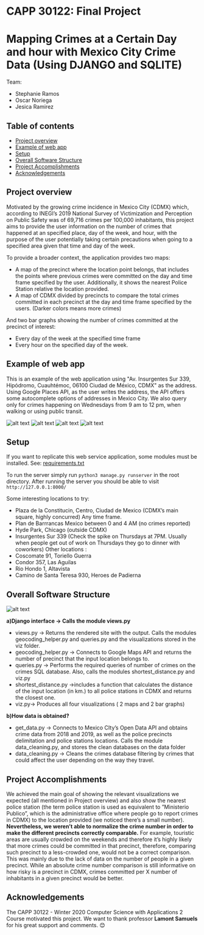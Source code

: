 # CAPP 30122: Final Project
# Mapping Crimes at a Certain Day and hour with Mexico City Crime Data (Using DJANGO and SQLITE)

Team:
* Stephanie Ramos
* Oscar Noriega
* Jesica Ramirez


## Table of contents
* [Project overview ](#project-overview)
* [Example of web app](#example-of-web-app)
* [Setup](#setup)
* [Overall Software Structure](#overall-software-structure)
* [Project Accomplishments](#project-accomplishments)
* [Acknowledgements](#acknowledgements)

## Project overview
Motivated by the growing crime incidence in Mexico City (CDMX) which, according to INEGI’s 2019 National Survey of Victimization and Perception on Public Safety was of 69,716 crimes per 100,000 inhabitants, this project aims to provide the user information on the number of crimes that happened at an specified place, day of the week, and hour, with the purpose of the user potentially taking certain precautions when going to a specified area given that time and day of the week.   

To provide a broader context, the application provides two maps:  
* A map of the precinct where the location point belongs, that includes the points where previous crimes were committed on the day and time frame specified by the user. Additionally, it shows the nearest Police Station relative the location provided.
* A map of CDMX divided by precincts to compare the total crimes committed in each precinct at the day and time frame specified by the users. (Darker colors means more crimes)

And two bar graphs showing the number of crimes committed at the precinct of interest:  
* Every day of the week at the specified time frame
* Every hour on the specified day of the week.


## Example of web app
This is an example of the web application using "Av. Insurgentes Sur 339, Hipódromo, Cuauhtémoc, 06100 Ciudad de México, CDMX" as the address. Using Google Places API, as the user writes the address, the API offers some autocomplete options of addresses in Mexico City.
We also query only for crimes happening on Wednesdays from 9 am to 12 pm, when walking or using public transit.

![alt text](examples_app/example1.png "Filling address")
![alt text](examples_app/example2.png "Selecting other inputs")
![alt text](examples_app/example3.png "Ouput example: bar graphs")
![alt text](examples_app/example4.png "Ouput example: maps")

## Setup
If you want to replicate this web service application, some modules must be installed.
See: [requirements.txt](requirements.txt)

To run the server simply run ```python3 manage.py runserver``` in the root directory.
After running the server you should be able to visit ```http://127.0.0.1:8000/```

Some interesting locations to try:  
* Plaza de la Constitucin, Centro, Ciudad de Mexico (CDMX’s main square, highly concurred) Any time frame.
* Plan de Barrrancas Mexico between 0 and 4 AM (no crimes reported)
* Hyde Park, Chicago (outside CDMX)
* Insurgentes Sur 339 (Check the spike on Thursdays at 7PM. Usually when people get out of work on Thursdays they go to dinner with coworkers)
Other locations :
* Coscomate 91, Toriello Guerra
* Condor 357, Las Aguilas
* Rio Hondo 1, Altavista
* Camino de Santa Teresa 930, Heroes de Padierna

## Overall Software Structure

![alt text](examples_app/structure.png "Overall Software Structure")

**a)Django interface → Calls the module views.py**  
* views.py → Returns the rendered site with the output. Calls the modules geocoding_helper.py and queries.py and the visualizations stored in the viz folder.
* geocoding_helper.py → Connects to Google Maps API and returns the number of precinct that the input location belongs to.
* queries.py → Performs the required queries of number of crimes on the crimes SQL database. Also, calls the modules shortest_distance.py and viz.py
* shortest_distance.py →includes a function that calculates the distance of the input location (in km.) to all police stations in CDMX and returns the closest one.
* viz.py→ Produces all four visualizations ( 2 maps and 2 bar graphs)

**b)How data is obtained?**
* get_data.py → Connects to Mexico CIty’s Open Data API and obtains crime data from 2018 and 2019, as well as the police precincts delimitation and police stations locations. Calls the module data_cleaning.py, and stores the clean databases on the data folder
* data_cleaning.py → Cleans the crimes database filtering by crimes that could affect the user depending on the way they travel.

## Project Accomplishments
We achieved the main goal of showing the relevant visualizations we expected (all mentioned in Project overview) and also show the nearest police station (the term police station is used as equivalent to ”Ministerio Publico”, which is the administrative office where people go to report crimes in CDMX) to the location provided (we noticed there’s a small number).  
**Nevertheless, we weren’t able to normalize the crime number in order to make the different precincts correctly comparable.** For example, touristic areas are usually crowded on the weekends and therefore it’s highly likely that more crimes could be committed in that precinct, therefore, comparing such precinct to a less-crowded one, would not be a correct comparison. This was mainly due to the lack of data on the number of people in a given precinct. While an absolute crime number comparison is still informative on how risky is a precinct in CDMX, crimes committed per X number of inhabitants in a given precinct would be better.

## Acknowledgements
The CAPP 30122 - Winter 2020 Computer Science with Applications 2 Course motivated this project.
We want to thank professor **Lamont Samuels** for his great support and comments.  :blush: